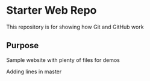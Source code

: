 # Starter Web Repo

This repository is for showing how Git and GitHub work

## Purpose

Sample website with plenty of files for demos

Adding lines in master

